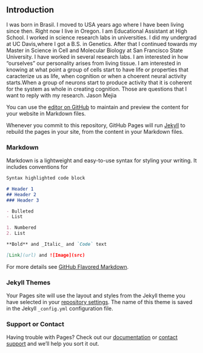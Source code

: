 ## Introduction

I was born in Brasil.
I moved to USA years ago where I have been living since then.
Right now I live in Oregon. I am Educational Assistant at High School. 
I worked in science research labs in universities.
I did my undergrad at UC Davis,where I got a B.S. in Genetics.
After that I continued towards my Master in Science in Cell and Molecular Biology at San Francisco State 
University.
I have worked in several research labs.
I am interested in how “ourselves”  our personality arises from living tissue. 
I am interested in knowing at what point a group of cells start to have life or properties that caracterize us as life, when cognition or when a choerent neural activity starts.When a group of neurons start to produce activity that it is coherent for the system as whole in creating cognition.
Those are questions that I want to reply with my research.
Jason Mejia

You can use the [editor on GitHub](https://github.com/jasonmejia/JasonMejia/edit/master/README.md) to maintain and preview the content for your website in Markdown files.

Whenever you commit to this repository, GitHub Pages will run [Jekyll](https://jekyllrb.com/) to rebuild the pages in your site, from the content in your Markdown files.

### Markdown

Markdown is a lightweight and easy-to-use syntax for styling your writing. It includes conventions for

```markdown
Syntax highlighted code block

# Header 1
## Header 2
### Header 3

- Bulleted
- List

1. Numbered
2. List

**Bold** and _Italic_ and `Code` text

[Link](url) and ![Image](src)
```

For more details see [GitHub Flavored Markdown](https://guides.github.com/features/mastering-markdown/).

### Jekyll Themes

Your Pages site will use the layout and styles from the Jekyll theme you have selected in your [repository settings](https://github.com/jasonmejia/JasonMejia/settings). The name of this theme is saved in the Jekyll `_config.yml` configuration file.

### Support or Contact

Having trouble with Pages? Check out our [documentation](https://help.github.com/categories/github-pages-basics/) or [contact support](https://github.com/contact) and we’ll help you sort it out.
